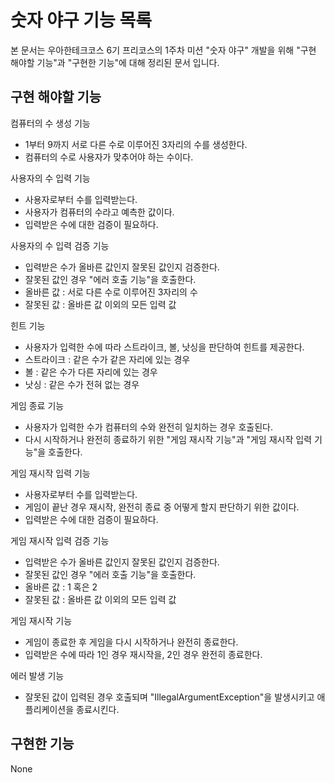 # 숫자 야구 기능 목록
본 문서는 우아한테크코스 6기 프리코스의 1주차 미션 "숫자 야구" 개발을 위해 "구현 해야할 기능"과 "구현한 기능"에 대해 정리된 문서 입니다.


## 구현 해야할 기능

컴퓨터의 수 생성 기능
- 1부터 9까지 서로 다른 수로 이루어진 3자리의 수를 생성한다.
- 컴퓨터의 수로 사용자가 맞추어야 하는 수이다.


사용자의 수 입력 기능
- 사용자로부터 수를 입력받는다.
- 사용자가 컴퓨터의 수라고 예측한 값이다.
- 입력받은 수에 대한 검증이 필요하다.


사용자의 수 입력 검증 기능
- 입력받은 수가 올바른 값인지 잘못된 값인지 검증한다.
- 잘못된 값인 경우 "에러 호출 기능"을 호출한다.
- 올바른 값 : 서로 다른 수로 이루어진 3자리의 수
- 잘못된 값 : 올바른 값 이외의 모든 입력 값


힌트 기능
- 사용자가 입력한 수에 따라 스트라이크, 볼, 낫싱을 판단하여 힌트를 제공한다.
- 스트라이크 : 같은 수가 같은 자리에 있는 경우
- 볼 : 같은 수가 다른 자리에 있는 경우
- 낫싱 : 같은 수가 전혀 없는 경우


게임 종료 기능
- 사용자가 입력한 수가 컴퓨터의 수와 완전히 일치하는 경우 호출된다.
- 다시 시작하거나 완전히 종료하기 위한 "게임 재시작 기능"과 "게임 재시작 입력 기능"을 호출한다.


게임 재시작 입력 기능
- 사용자로부터 수를 입력받는다.
- 게임이 끝난 경우 재시작, 완전히 종료 중 어떻게 할지 판단하기 위한 값이다.
- 입력받은 수에 대한 검증이 필요하다.


게임 재시작 입력 검증 기능
- 입력받은 수가 올바른 값인지 잘못된 값인지 검증한다.
- 잘못된 값인 경우 "에러 호출 기능"을 호출한다.
- 올바른 값 : 1 혹은 2
- 잘못된 값 : 올바른 값 이외의 모든 입력 값


게임 재시작 기능
- 게임이 종료한 후 게임을 다시 시작하거나 완전히 종료한다.
- 입력받은 수에 따라 1인 경우 재시작을, 2인 경우 완전히 종료한다.


에러 발생 기능
- 잘못된 값이 입력된 경우 호출되며 "IllegalArgumentException"을 발생시키고 애플리케이션을 종료시킨다.


## 구현한 기능

None